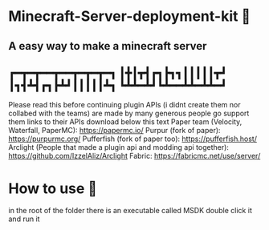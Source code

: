 # Minecraft-Server-deployment-kit 🎉
A easy way to make a minecraft server
----------------------
┏━┳━┳━━┳━━┳━┳━┳━┓
┃╋┃┳┫┏┓┣┓┓┃┃┃┃┃┳┛
┃┓┫┻┫┏┓┣┻┛┃┃┃┃┃┻┓
┗┻┻━┻┛┗┻━━┻┻━┻┻━┛
----------------------
Please read this before continuing
plugin APIs (i didnt create them nor collabed with the teams) are made by many generous people go support them links to their APIs download below this text
Paper team (Velocity, Waterfall, PaperMC):
https://papermc.io/
Purpur (fork of paper):
https://purpurmc.org/
Pufferfish (fork of paper too):
https://pufferfish.host/
Arclight (People that made a plugin api and modding api together):
https://github.com/IzzelAliz/Arclight
Fabric:
https://fabricmc.net/use/server/
# How to use 🤔
in the root of the folder there is an executable called MSDK
double click it and run it
